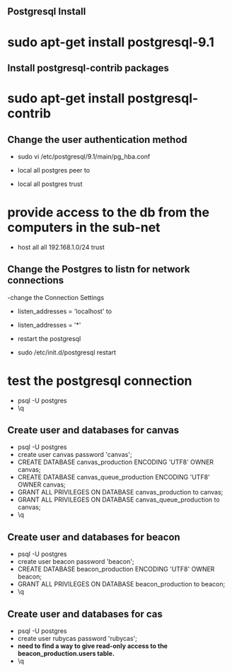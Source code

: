 ## Postgresql Install

# sudo apt-get install postgresql-9.1

## Install postgresql-contrib packages

# sudo apt-get install postgresql-contrib


## Change the user authentication method

- sudo vi /etc/postgresql/9.1/main/pg_hba.conf

 - local      all     postgres     peer 
to
 - local      all     postgres     trust

# provide access to the db from the computers in the sub-net
 - host all all 192.168.1.0/24 trust

## Change the Postgres to listn for network connections

-change the Connection Settings 

 - listen_addresses = 'localhost' 
to
 - listen_addresses = '*' 

- restart the postgresql

- sudo /etc/init.d/postgresql restart

# test the postgresql connection 

- psql -U postgres
- \q

## Create user and databases for canvas

- psql -U postgres
- create user canvas password 'canvas';
- CREATE DATABASE canvas_production ENCODING 'UTF8' OWNER canvas;
- CREATE DATABASE canvas_queue_production ENCODING 'UTF8' OWNER canvas;
- GRANT ALL PRIVILEGES ON DATABASE canvas_production to canvas;
- GRANT ALL PRIVILEGES ON DATABASE canvas_queue_production to canvas;
- \q

## Create user and databases for beacon

- psql -U postgres
- create user beacon password 'beacon';
- CREATE DATABASE beacon_production ENCODING 'UTF8' OWNER beacon;
- GRANT ALL PRIVILEGES ON DATABASE beacon_production to beacon;
- \q

## Create user and databases for cas

- psql -U postgres
- create user rubycas password 'rubycas';
- **need to find a way to give read-only access to the beacon_production.users table.**
- \q


